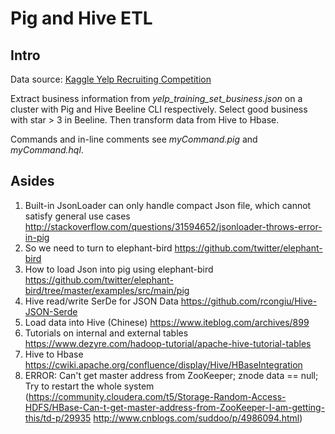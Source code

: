 # Pig and Hive ETL

## Intro
Data source: [Kaggle Yelp Recruiting Competition](https://www.kaggle.com/c/yelp-recruiting])

Extract business information from *yelp_training_set_business.json* on a cluster with Pig and Hive Beeline CLI respectively.
Select good business with star > 3 in Beeline.
Then transform data from Hive to Hbase.

Commands and in-line comments see *myCommand.pig* and *myCommand.hql*.

## Asides
1. Built-in JsonLoader can only handle compact Json file, which cannot satisfy general use cases http://stackoverflow.com/questions/31594652/jsonloader-throws-error-in-pig  
2. So we need to turn to elephant-bird https://github.com/twitter/elephant-bird
3. How to load Json into pig using elephant-bird https://github.com/twitter/elephant-bird/tree/master/examples/src/main/pig
4. Hive read/write SerDe for JSON Data https://github.com/rcongiu/Hive-JSON-Serde
5. Load data into Hive (Chinese) https://www.iteblog.com/archives/899
6. Tutorials on internal and external tables https://www.dezyre.com/hadoop-tutorial/apache-hive-tutorial-tables
7. Hive to Hbase https://cwiki.apache.org/confluence/display/Hive/HBaseIntegration
8. ERROR: Can't get master address from ZooKeeper; znode data == null; Try to restart the whole system (https://community.cloudera.com/t5/Storage-Random-Access-HDFS/HBase-Can-t-get-master-address-from-ZooKeeper-I-am-getting-this/td-p/29935 http://www.cnblogs.com/suddoo/p/4986094.html)
